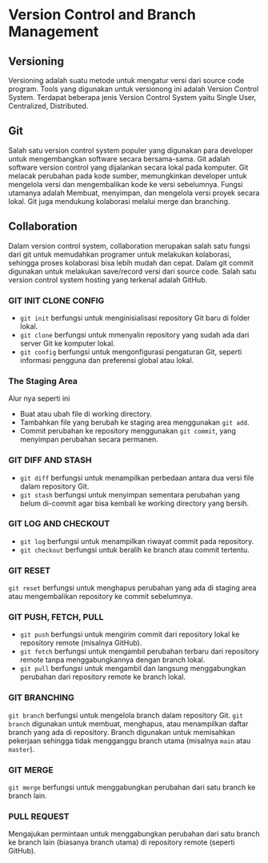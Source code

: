 # Version Control and Branch Management

## Versioning

Versioning adalah suatu metode untuk mengatur versi dari source code program. Tools yang digunakan untuk versionong ini adalah Version Control System. Terdapat beberapa jenis Version Control System yaitu Single User, Centralized, Distributed. 

## Git

Salah satu version control system populer yang digunakan para developer untuk mengembangkan software secara bersama-sama. Git adalah software version control yang dijalankan secara lokal pada komputer. Git melacak perubahan pada kode sumber, memungkinkan developer untuk mengelola versi dan mengembalikan kode ke versi sebelumnya. Fungsi utamanya adalah Membuat, menyimpan, dan mengelola versi proyek secara lokal. Git juga mendukung kolaborasi melalui merge dan branching.

## Collaboration

Dalam version control system, collaboration merupakan salah satu fungsi dari git untuk memudahkan programer untuk melakukan kolaborasi, sehingga proses kolaborasi bisa lebih mudah dan cepat. Dalam git commit digunakan untuk melakukan save/record versi dari source code. Salah satu version control system hosting yang terkenal adalah GitHub.

### GIT INIT CLONE CONFIG

- `git init` berfungsi untuk menginisialisasi repository Git baru di folder lokal.
- `git clone` berfungsi untuk mmenyalin repository yang sudah ada dari server Git ke komputer lokal.
- `git config` berfungsi untuk mengonfigurasi pengaturan Git, seperti informasi pengguna dan preferensi global atau lokal.

### The Staging Area

Alur nya seperti ini
- Buat atau ubah file di working directory.
- Tambahkan file yang berubah ke staging area menggunakan `git add`.
- Commit perubahan ke repository menggunakan `git commit`, yang menyimpan perubahan secara permanen.

### GIT DIFF AND STASH

- `git diff` berfungsi untuk menampilkan perbedaan antara dua versi file dalam repository Git.
- `git stash` berfungsi untuk menyimpan sementara perubahan yang belum di-commit agar bisa kembali ke working directory yang bersih.

### GIT LOG AND CHECKOUT

- `git log` berfungsi untuk menampilkan riwayat commit pada repository.
- `git checkout` berfungsi untuk beralih ke branch atau commit tertentu.

### GIT RESET

`git reset` berfungsi untuk menghapus perubahan yang ada di staging area atau mengembalikan repository ke commit sebelumnya.

### GIT PUSH, FETCH, PULL

- `git push` berfungsi untuk mengirim commit dari repository lokal ke repository remote (misalnya GitHub).
- `git fetch` berfungsi untuk mengambil perubahan terbaru dari repository remote tanpa menggabungkannya dengan branch lokal.
- `git pull` berfungsi untuk mengambil dan langsung menggabungkan perubahan dari repository remote ke branch lokal.

### GIT BRANCHING

`git branch` berfungsi untuk mengelola branch dalam repository Git. `git branch` digunakan untuk membuat, menghapus, atau menampilkan daftar branch yang ada di repository. Branch digunakan untuk memisahkan pekerjaan sehingga tidak mengganggu branch utama (misalnya `main` atau `master`).

### GIT MERGE

`git merge` berfungsi untuk menggabungkan perubahan dari satu branch ke branch lain.

### PULL REQUEST

Mengajukan permintaan untuk menggabungkan perubahan dari satu branch ke branch lain (biasanya branch utama) di repository remote (seperti GitHub).

